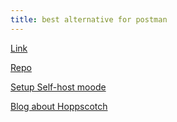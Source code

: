 ```yaml
---
title: best alternative for postman
---
```


[Link](https://hoppscotch.io/)

[Repo](https://github.com/hoppscotch/hoppscotch)

[Setup Self-host moode](https://docs.hoppscotch.io/documentation/self-host/getting-started)

[Blog about Hoppscotch](https://liyasthomas.hashnode.dev/postman-alternative-hoppscotch-open-source-self-hosted-api-development-ecosystem)
